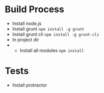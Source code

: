 
# Build Process
* Install node.js
* Install grunt `npm install -g grunt`
* Install grunt cli `npm install -g grunt-cli`
* In project dir
* * Install all modules `npm install`
# Tests
* Install protractor

